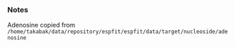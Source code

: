 ### Notes
Adenosine copied from `/home/takabak/data/repository/espfit/espfit/data/target/nucleoside/adenosine`
